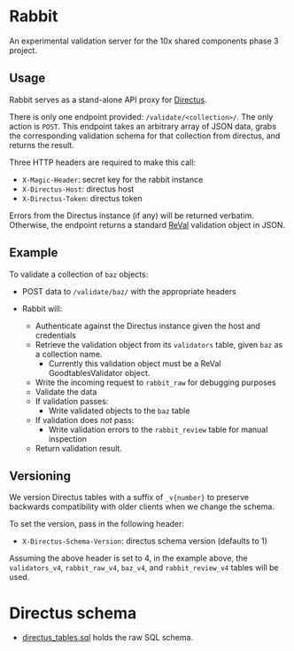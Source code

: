 # Rabbit

An experimental validation server for the 10x shared components phase 3 project.

## Usage

Rabbit serves as a stand-alone API proxy for [Directus](https://directus.io/).

There is only one endpoint provided: `/validate/<collection>/`. The only action is `POST`. This endpoint takes an arbitrary array of JSON data, grabs the corresponding validation schema for that collection from directus, and returns the result.

Three HTTP headers are required to make this call:

- `X-Magic-Header`: secret key for the rabbit instance
- `X-Directus-Host`: directus host
- `X-Directus-Token`: directus token

Errors from the Directus instance (if any) will be returned verbatim. Otherwise, the endpoint returns a standard [ReVal](https://github.com/18F/ReVAL) validation object in JSON.

## Example

To validate a collection of `baz` objects:

- POST data to `/validate/baz/` with the appropriate headers

- Rabbit will:
  - Authenticate against the Directus instance given the host and credentials
  - Retrieve the validation object from its `validators` table, given `baz` as a collection name.
     - Currently this validation object must be a ReVal GoodtablesValidator object.
  - Write the incoming request to `rabbit_raw` for debugging purposes
  - Validate the data
  - If validation passes:
    - Write validated objects to the `baz` table
  - If validation does _not_ pass:
    - Write validation errors to the `rabbit_review` table for manual inspection
  - Return validation result.

## Versioning

We version Directus tables with a suffix of `_v{number}` to preserve backwards compatibility with older clients when we change the schema.

To set the version, pass in the following header:

- `X-Directus-Schema-Version`: directus schema version (defaults to 1)

Assuming the above header is set to 4, in the example above, the `validators_v4`, `rabbit_raw_v4`, `baz_v4`, and `rabbit_review_v4` tables will be used.

# Directus schema

- [directus_tables.sql](./directus_tables.sql) holds the raw SQL schema.
